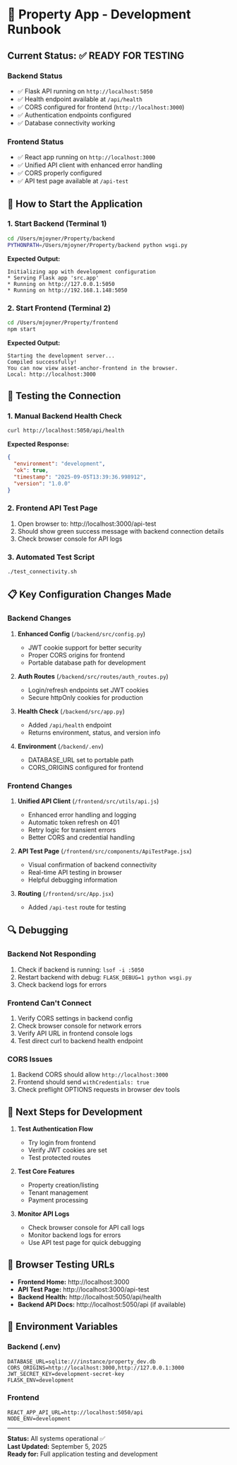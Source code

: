 # 🚀 Property App - Development Runbook

## Current Status: ✅ READY FOR TESTING

### Backend Status
- ✅ Flask API running on `http://localhost:5050`
- ✅ Health endpoint available at `/api/health`
- ✅ CORS configured for frontend (`http://localhost:3000`)
- ✅ Authentication endpoints configured
- ✅ Database connectivity working

### Frontend Status
- ✅ React app running on `http://localhost:3000`
- ✅ Unified API client with enhanced error handling
- ✅ CORS properly configured
- ✅ API test page available at `/api-test`

## 🔧 How to Start the Application

### 1. Start Backend (Terminal 1)
```bash
cd /Users/mjoyner/Property/backend
PYTHONPATH=/Users/mjoyner/Property/backend python wsgi.py
```

**Expected Output:**
```
Initializing app with development configuration
* Serving Flask app 'src.app'
* Running on http://127.0.0.1:5050
* Running on http://192.168.1.148:5050
```

### 2. Start Frontend (Terminal 2)
```bash
cd /Users/mjoyner/Property/frontend
npm start
```

**Expected Output:**
```
Starting the development server...
Compiled successfully!
You can now view asset-anchor-frontend in the browser.
Local: http://localhost:3000
```

## 🧪 Testing the Connection

### 1. Manual Backend Health Check
```bash
curl http://localhost:5050/api/health
```

**Expected Response:**
```json
{
  "environment": "development",
  "ok": true,
  "timestamp": "2025-09-05T13:39:36.998912",
  "version": "1.0.0"
}
```

### 2. Frontend API Test Page
1. Open browser to: http://localhost:3000/api-test
2. Should show green success message with backend connection details
3. Check browser console for API logs

### 3. Automated Test Script
```bash
./test_connectivity.sh
```

## 📋 Key Configuration Changes Made

### Backend Changes
1. **Enhanced Config** (`/backend/src/config.py`)
   - JWT cookie support for better security
   - Proper CORS origins for frontend
   - Portable database path for development

2. **Auth Routes** (`/backend/src/routes/auth_routes.py`)
   - Login/refresh endpoints set JWT cookies
   - Secure httpOnly cookies for production

3. **Health Check** (`/backend/src/app.py`)
   - Added `/api/health` endpoint
   - Returns environment, status, and version info

4. **Environment** (`/backend/.env`)
   - DATABASE_URL set to portable path
   - CORS_ORIGINS configured for frontend

### Frontend Changes
1. **Unified API Client** (`/frontend/src/utils/api.js`)
   - Enhanced error handling and logging
   - Automatic token refresh on 401
   - Retry logic for transient errors
   - Better CORS and credential handling

2. **API Test Page** (`/frontend/src/components/ApiTestPage.jsx`)
   - Visual confirmation of backend connectivity
   - Real-time API testing in browser
   - Helpful debugging information

3. **Routing** (`/frontend/src/App.jsx`)
   - Added `/api-test` route for testing

## 🔍 Debugging

### Backend Not Responding
1. Check if backend is running: `lsof -i :5050`
2. Restart backend with debug: `FLASK_DEBUG=1 python wsgi.py`
3. Check backend logs for errors

### Frontend Can't Connect
1. Verify CORS settings in backend config
2. Check browser console for network errors
3. Verify API URL in frontend console logs
4. Test direct curl to backend health endpoint

### CORS Issues
1. Backend CORS should allow `http://localhost:3000`
2. Frontend should send `withCredentials: true`
3. Check preflight OPTIONS requests in browser dev tools

## 🎯 Next Steps for Development

1. **Test Authentication Flow**
   - Try login from frontend
   - Verify JWT cookies are set
   - Test protected routes

2. **Test Core Features**
   - Property creation/listing
   - Tenant management
   - Payment processing

3. **Monitor API Logs**
   - Check browser console for API call logs
   - Monitor backend logs for errors
   - Use API test page for quick debugging

## 📱 Browser Testing URLs

- **Frontend Home:** http://localhost:3000
- **API Test Page:** http://localhost:3000/api-test
- **Backend Health:** http://localhost:5050/api/health
- **Backend API Docs:** http://localhost:5050/api (if available)

## 🔐 Environment Variables

### Backend (.env)
```
DATABASE_URL=sqlite:///instance/property_dev.db
CORS_ORIGINS=http://localhost:3000,http://127.0.0.1:3000
JWT_SECRET_KEY=development-secret-key
FLASK_ENV=development
```

### Frontend
```
REACT_APP_API_URL=http://localhost:5050/api
NODE_ENV=development
```

---

**Status:** All systems operational ✅  
**Last Updated:** September 5, 2025  
**Ready for:** Full application testing and development
